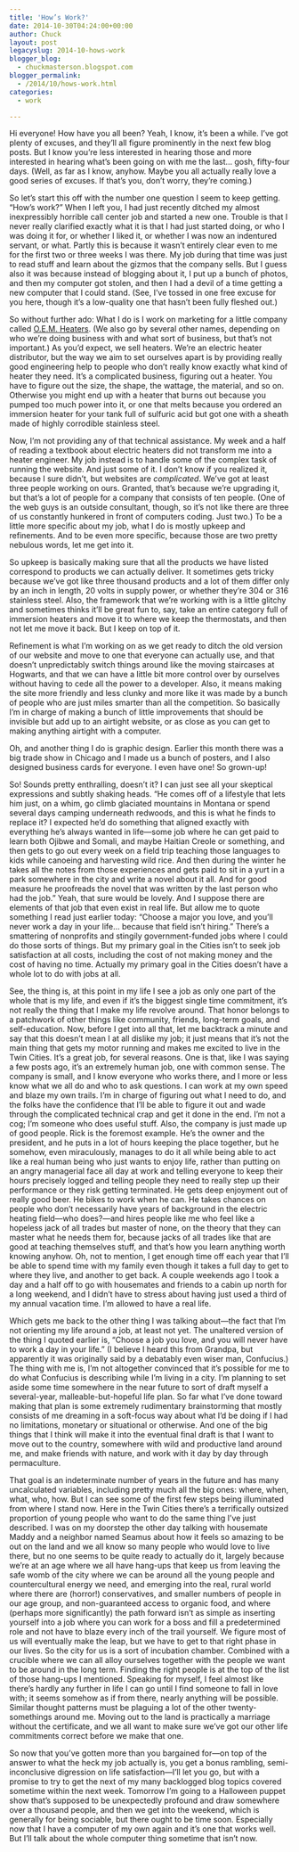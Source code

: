 ```yaml
---
title: 'How’s Work?'
date: 2014-10-30T04:24:00+00:00
author: Chuck
layout: post
legacyslug: 2014-10-hows-work
blogger_blog:
  - chuckmasterson.blogspot.com
blogger_permalink:
  - /2014/10/hows-work.html
categories:
  - work

---
```


Hi everyone! How have you all been? Yeah, I know, it’s been a while.
I’ve got plenty of excuses, and they’ll all figure prominently in
the next few blog posts. But I know you’re less interested in hearing
those and more interested in hearing what’s been going on with me the
last… gosh, fifty-four days. (Well, as far as I know, anyhow. Maybe you
all actually really love a good series of excuses. If that’s you,
don’t worry, they’re coming.)

So let’s start this off with the number one question I seem to keep
getting.  “How’s work?” When I left you, I had just recently
ditched my almost inexpressibly horrible call center job and started a new one.
Trouble is that I never really clarified exactly what it is that I had just
started doing, or who I was doing it for, or whether I liked it, or whether I
was now an indentured servant, or what. Partly this is because it wasn’t
entirely clear even to me for the first two or three weeks I was there. My job
during that time was just to read stuff and learn about the gizmos that the
company sells. But I guess also it was because instead of blogging about it, I
put up a bunch of photos, and then my computer got stolen, and then I had a
devil of a time getting a new computer that I could stand. (See, I’ve
tossed in one free excuse for you here, though it’s a low-quality one
that hasn’t been fully fleshed out.)

So without further ado: What I do is I work on marketing for a little company
called [O.E.M. Heaters](http://www.oemheaters.com/). (We also go by
several other names, depending on who we’re doing business with and what
sort of business, but that’s not important.) As you’d expect, we
sell heaters. We’re an electric heater distributor, but the way we
aim to set ourselves apart is by providing really good engineering help to
people who don’t really know exactly what kind of heater they need.
It’s a complicated business, figuring out a heater. You have to figure
out the size, the shape, the wattage, the material, and so on. Otherwise you
might end up with a heater that burns out because you pumped too much power
into it, or one that melts because you ordered an immersion heater for your
tank full of sulfuric acid but got one with a sheath made of highly corrodible
stainless steel. 

Now, I’m not providing any of that technical assistance. My week and a
half of reading a textbook about electric heaters did not transform me
into a heater engineer. My job instead is to handle some of the complex task of
running the website. And just some of it. I don’t know if you realized
it, because I sure didn’t, but websites are *complicated*. We’ve
got at least three people working on ours. Granted, that’s because
we’re upgrading it, but that’s a lot of people for a company that
consists of ten people. (One of the web guys is an outside consultant, though,
so it’s not like there are three of us constantly hunkered in front of
computers coding. Just two.) To be a little more specific about my job, what I
do is mostly upkeep and refinements. And to be even more specific, because
those are two pretty nebulous words, let me get into it.

So upkeep is basically making sure that all the products we have listed
correspond to products we can actually deliver. It sometimes gets tricky
because we’ve got like three thousand products and a lot of them differ
only by an inch in length, 20 volts in supply
power, or whether they’re 304 or 316 stainless steel. Also, the
framework that we’re working with is a little glitchy and sometimes
thinks it’ll be great fun to, say, take an entire category full of
immersion heaters and move it to where we keep the thermostats, and then not
let me move it back. But I keep on top of it.

Refinement is what I’m working on as we get ready to ditch the old
version of our website and move to one that everyone can actually use, and that
doesn’t unpredictably switch things around like the moving staircases at
Hogwarts, and that we can have a little bit more control over by ourselves
without having to cede all the power to a developer. Also, it means making the
site more friendly and less clunky and more like it was made by a bunch of
people who are just miles smarter than all the competition. So basically
I’m in charge of making a bunch of little improvements that should be
invisible but add up to an airtight website, or as close as you can get to
making anything airtight with a computer. 

Oh, and another thing I do is graphic design. Earlier this month there was a
big trade show in Chicago and I made us a bunch of posters, and I also designed
business cards for everyone. I even have one! So grown-up!

So! Sounds pretty enthralling, doesn’t it? I can just see all your
skeptical expressions and subtly shaking heads. “He comes off of a
lifestyle that lets him just, on a whim, go climb glaciated mountains in
Montana or spend several days camping underneath redwoods, and this is what he
finds to replace it? I expected he’d do something that aligned exactly
with everything he’s always wanted in life—some job where he can get paid
to learn both Ojibwe and Somali, and maybe Haitian Creole or something, and
then gets to go out every week on a field trip teaching those languages to kids
while canoeing and harvesting wild rice. And then during the winter he takes
all the notes from those experiences and gets paid to sit in a yurt in a park
somewhere in the city and write a novel about it all. And for good measure he
proofreads the novel that was written by the last person who had the
job.” Yeah, that sure would be lovely. And I suppose there are elements
of that job that even exist in real life. But allow me to quote something I
read just earlier today: “Choose a major you love, and you’ll never
work a day in your life… because that field isn’t hiring.”
There’s a smattering of nonprofits and stingily government-funded jobs
where I could do those sorts of things. But my primary goal in the Cities
isn’t to seek job satisfaction at all costs, including the cost of not
making money and the cost of having no time. Actually my primary goal in the
Cities doesn’t have a whole lot to do with jobs at all.

See, the thing is, at this point in my life I see a job as only one part of the
whole that is my life, and even if it’s the biggest single time
commitment, it’s not really the thing that I make my life revolve around.
That honor belongs to a patchwork of other things like community, friends,
long-term goals, and self-education. Now, before I get into all that, let me
backtrack a minute and say that this doesn’t mean I at all dislike my
job; it just means that it’s not the main thing that gets my motor
running and makes me excited to live in the Twin Cities. It’s a great
job, for several reasons. One is that, like I was saying a few posts ago,
it’s an extremely human job, one with common sense. The company is small,
and I know everyone who works there, and I more or less know what we all do and
who to ask questions. I can work at my own speed and blaze my own trails.
I’m in charge of figuring out what I need to do, and the folks have the
confidence that I’ll be able to figure it out and wade through the
complicated technical crap and get it done in the end. I’m not a cog;
I’m someone who does useful stuff. Also, the company is just made up of
good people. Rick is the foremost example.  He’s the owner and the
president, and he puts in a lot of hours keeping the place together, but he
somehow, even miraculously, manages to do it all while being able to act like a
real human being who just wants to enjoy life, rather than putting on an angry
managerial face all day at work and telling everyone to keep their hours
precisely logged and telling people they need to really step up their
performance or they risk getting terminated. He gets deep enjoyment out of
really good beer. He bikes to work when he can. He takes chances on people who
don’t necessarily have years of background in the electric heating
field—who does?—and hires people like me who feel like a hopeless jack of all
trades but master of none, on the theory that they can master what he needs
them for, because jacks of all trades like that are good at teaching themselves
stuff, and that’s how you learn anything worth knowing anyhow. Oh, not to
mention, I get enough time off each year that I’ll be able to spend time
with my family even though it takes a full day to get to where they live, and
another to get back. A couple weekends ago I took a day and a half off to go
with housemates and friends to a cabin up north for a long weekend, and I
didn’t have to stress about having just used a third of my annual
vacation time. I’m allowed to have a real life.

Which gets me back to the other thing I was talking about—the fact that
I’m not orienting my life around a job, at least not yet.  The
unaltered version of the thing I quoted earlier is, “Choose a job you
love, and you will never have to work a day in your life.” (I believe I
heard this from Grandpa, but apparently it was originally said by a
debatably even wiser man, Confucius.) The thing with me is, I’m not
altogether convinced that it’s possible for me to do what Confucius is
describing while I’m living in a city. I’m planning to set aside
some time somewhere in the near future to sort of draft myself a several-year,
malleable-but-hopeful life plan. So far what I’ve done toward making that
plan is some extremely rudimentary brainstorming that mostly consists of me
dreaming in a soft-focus way about what I’d be doing if I had no
limitations, monetary or situational or otherwise. And one of the big things
that I think will make it into the eventual final draft is that I want to move
out to the country, somewhere with wild and productive land around me, and make
friends with nature, and work with it day by day through permaculture. 

That goal is an indeterminate number of years in the future and has many
uncalculated variables, including pretty much all the big ones: where, when,
what, who, how. But I can see some of the first few steps being illuminated
from where I stand now. Here in the Twin Cities there’s a terrifically
outsized proportion of young people who want to do the same thing I’ve
just described. I was on my doorstep the other day talking with housemate Maddy
and a neighbor named Seamus about how it feels so amazing to be out on the land
and we all know so many people who would love to live there, but no one seems
to be quite ready to actually do it, largely because we’re at an age
where we all have hang-ups that keep us from leaving the safe womb of the city
where we can be around all the young people and countercultural energy we need,
and emerging into the real, rural world where there are (horror!)
conservatives, and smaller numbers of people in our age group, and
non-guaranteed access to organic food, and where (perhaps more significantly)
the path forward isn’t as simple as inserting yourself into a job where
you can work for a boss and fill a predetermined role and not have to blaze
every inch of the trail yourself. We figure most of us will eventually make the
leap, but we have to get to that right phase in our lives.  So the city for us
is a sort of incubation chamber. Combined with a crucible where we can all
alloy ourselves together with the people we want to be around in the long term.
Finding the right people is at the top of the list of those hang-ups I
mentioned. Speaking for myself, I feel almost like there’s hardly any
further in life I can go until I find someone to fall in love with; it seems
somehow as if from there, nearly anything will be possible. Similar thought
patterns must be plaguing a lot of the other twenty-somethings around me.
Moving out to the land is practically a marriage without the certificate, and
we all want to make sure we’ve got our other life commitments correct
before we make that one.

So now that you’ve gotten more than you bargained for—on top of the
answer to what the heck my job actually is, you get a bonus rambling,
semi-inconclusive digression on life satisfaction—I’ll let you go, but
with a promise to try to get the next of my many backlogged blog topics covered
sometime within the next week.  Tomorrow I’m going to a Halloween puppet
show that’s supposed to be unexpectedly profound and draw somewhere over
a thousand people, and then we get into the weekend, which is generally for
being sociable, but there ought to be time soon. Especially now that I have a
computer of my own again and it’s one that works well. But I’ll
talk about the whole computer thing sometime that isn’t now.

